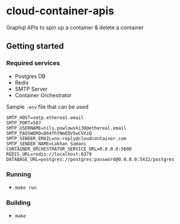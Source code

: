 # cloud-container-apis

Graphql APIs to spin up a container & delete a container

## Getting started

### Required services

- Postgres DB
- Redis
- SMTP Server
- Container Orchestrator

Sample `.env` file that can be used

```.env
SMTP_HOST=smtp.ethereal.email
SMTP_PORT=587
SMTP_USERNAME=nils.powlowski30@ethereal.email
SMTP_PASSWORD=864fhYNmEDV5wCVXzQ
SMTP_SENDER_EMAIL=no-reply@cloudcontainer.com
SMTP_SENDER_NAME=Lakhan Samani
CONTAINER_ORCHESTRATOR_SERVICE_URL=0.0.0.0:5600
REDIS_URL=redis://localhost:6379
DATABASE_URL=postgres://postgres:password@0.0.0.0:5432/postgres
```

### Running

- `make run`

### Building

- `make`
